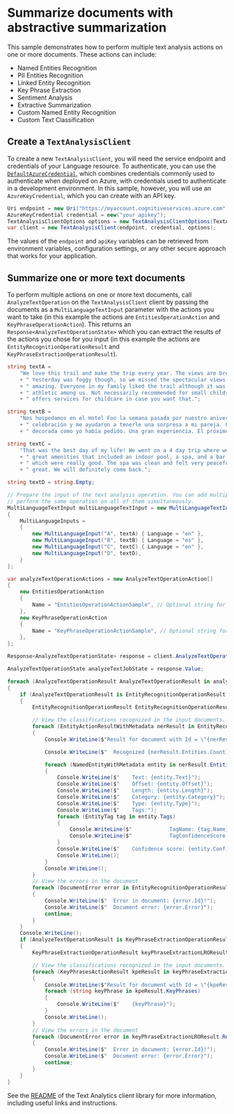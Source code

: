 # Summarize documents with abstractive summarization

This sample demonstrates how to perform multiple text analysis actions on one or more documents. These actions can include:

- Named Entities Recognition
- PII Entities Recognition
- Linked Entity Recognition
- Key Phrase Extraction
- Sentiment Analysis
- Extractive Summarization
- Custom Named Entity Recognition
- Custom Text Classification

## Create a `TextAnalysisClient`

To create a new `TextAnalysisClient`, you will need the service endpoint and credentials of your Language resource. To authenticate, you can use the [`DefaultAzureCredential`][DefaultAzureCredential], which combines credentials commonly used to authenticate when deployed on Azure, with credentials used to authenticate in a development environment. In this sample, however, you will use an `AzureKeyCredential`, which you can create with an API key.

```C# Snippet:CreateTextAnalysisClientForSpecificApiVersion
Uri endpoint = new Uri("https://myaccount.cognitiveservices.azure.com");
AzureKeyCredential credential = new("your apikey");
TextAnalysisClientOptions options = new TextAnalysisClientOptions(TextAnalysisClientOptions.ServiceVersion.V2023_04_01);
var client = new TextAnalysisClient(endpoint, credential, options);
```

The values of the `endpoint` and `apiKey` variables can be retrieved from environment variables, configuration settings, or any other secure approach that works for your application.

## Summarize one or more text documents

To perform multiple actions on one or more text documents, call `AnalyzeTextOperation` on the `TextAnalysisClient` client by passing the documents as a `MultiLanguageTextInput` parameter with the actions you want to take (in this example the actions are `EntitiesOperationAction` and `KeyPhraseOperationAction`). This returns an `Response<AnalyzeTextOperationState>` which you can extract the results of the actions you chose for you input (in this example the actions are `EntityRecognitionOperationResult` and `KeyPhraseExtractionOperationResult`).

```C# Snippet:Sample13_AnalyzeTextOperation_MultipleActions
string textA =
    "We love this trail and make the trip every year. The views are breathtaking and well worth the hike!"
    + " Yesterday was foggy though, so we missed the spectacular views. We tried again today and it was"
    + " amazing. Everyone in my family liked the trail although it was too challenging for the less"
    + " athletic among us. Not necessarily recommended for small children. A hotel close to the trail"
    + " offers services for childcare in case you want that.";

string textB =
    "Nos hospedamos en el Hotel Foo la semana pasada por nuestro aniversario. La gerencia sabía de nuestra"
    + " celebración y me ayudaron a tenerle una sorpresa a mi pareja. La habitación estaba limpia y"
    + " decorada como yo había pedido. Una gran experiencia. El próximo año volveremos.";

string textC =
    "That was the best day of my life! We went on a 4 day trip where we stayed at Hotel Foo. They had"
    + " great amenities that included an indoor pool, a spa, and a bar. The spa offered couples massages"
    + " which were really good. The spa was clean and felt very peaceful. Overall the whole experience was"
    + " great. We will definitely come back.";

string textD = string.Empty;

// Prepare the input of the text analysis operation. You can add multiple documents to this list and
// perform the same operation on all of them simultaneously.
MultiLanguageTextInput multiLanguageTextInput = new MultiLanguageTextInput()
{
    MultiLanguageInputs =
    {
        new MultiLanguageInput("A", textA) { Language = "en" },
        new MultiLanguageInput("B", textB) { Language = "es" },
        new MultiLanguageInput("C", textC) { Language = "en" },
        new MultiLanguageInput("D", textD),
    }
};

var analyzeTextOperationActions = new AnalyzeTextOperationAction[]
{
    new EntitiesOperationAction
    {
        Name = "EntitiesOperationActionSample", // Optional string for humans to identify action by name.
    },
    new KeyPhraseOperationAction
    {
        Name = "KeyPhraseOperationActionSample", // Optional string for humans to identify action by name.
    },
};

Response<AnalyzeTextOperationState> response = client.AnalyzeTextOperation(multiLanguageTextInput, analyzeTextOperationActions);

AnalyzeTextOperationState analyzeTextJobState = response.Value;

foreach (AnalyzeTextOperationResult AnalyzeTextOperationResult in analyzeTextJobState.Actions.Items)
{
    if (AnalyzeTextOperationResult is EntityRecognitionOperationResult)
    {
        EntityRecognitionOperationResult EntityRecognitionOperationResult = (EntityRecognitionOperationResult)AnalyzeTextOperationResult;

        // View the classifications recognized in the input documents.
        foreach (EntityActionResultWithMetadata nerResult in EntityRecognitionOperationResult.Results.Documents)
        {
            Console.WriteLine($"Result for document with Id = \"{nerResult.Id}\":");

            Console.WriteLine($"  Recognized {nerResult.Entities.Count} entities:");

            foreach (NamedEntityWithMetadata entity in nerResult.Entities)
            {
                Console.WriteLine($"    Text: {entity.Text}");
                Console.WriteLine($"    Offset: {entity.Offset}");
                Console.WriteLine($"    Length: {entity.Length}");
                Console.WriteLine($"    Category: {entity.Category}");
                Console.WriteLine($"    Type: {entity.Type}");
                Console.WriteLine($"    Tags:");
                foreach (EntityTag tag in entity.Tags)
                {
                    Console.WriteLine($"            TagName: {tag.Name}");
                    Console.WriteLine($"            TagConfidenceScore: {tag.ConfidenceScore}");
                }
                Console.WriteLine($"    Confidence score: {entity.ConfidenceScore}");
                Console.WriteLine();
            }
            Console.WriteLine();
        }
        // View the errors in the document
        foreach (DocumentError error in EntityRecognitionOperationResult.Results.Errors)
        {
            Console.WriteLine($"  Error in document: {error.Id}!");
            Console.WriteLine($"  Document error: {error.Error}");
            continue;
        }
    }
    Console.WriteLine();
    if (AnalyzeTextOperationResult is KeyPhraseExtractionOperationResult)
    {
        KeyPhraseExtractionOperationResult keyPhraseExtractionLROResult = (KeyPhraseExtractionOperationResult)AnalyzeTextOperationResult;

        // View the classifications recognized in the input documents.
        foreach (KeyPhrasesActionResult kpeResult in keyPhraseExtractionLROResult.Results.Documents)
        {
            Console.WriteLine($"Result for document with Id = \"{kpeResult.Id}\":");
            foreach (string keyPhrase in kpeResult.KeyPhrases)
            {
                Console.WriteLine($"    {keyPhrase}");
            }
            Console.WriteLine();
        }
        // View the errors in the document
        foreach (DocumentError error in keyPhraseExtractionLROResult.Results.Errors)
        {
            Console.WriteLine($"  Error in document: {error.Id}!");
            Console.WriteLine($"  Document error: {error.Error}");
            continue;
        }
    }
}
```

See the [README] of the Text Analytics client library for more information, including useful links and instructions.

[DefaultAzureCredential]: https://github.com/Azure/azure-sdk-for-net/blob/main/sdk/identity/Azure.Identity/README.md
[README]: https://github.com/Azure/azure-sdk-for-net/blob/main/sdk/cognitivelanguage/Azure.AI.Language.Text/samples/README.md
